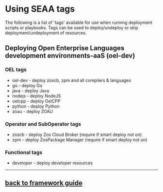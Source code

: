 # Using SEAA tags
The following is a list of 'tags' available for use when running deployment scripts or playbooks.
Tags can be used to deploy/undeploy or skip deployment/undeployment of resources.

## Deploying Open Enterprise Languages development environments-aaS (oel-dev)

### OEL tags
 -  oel-dev - deploy zoscb, zpm and all compilers & languages 
 -  go      - deploy Go
 -  java    - deploy Java
 -  nodejs  - deploy NodeJS
 -  oelcpp - deploy OelCPP
 -  python  - deploy Python
 -  zoau    - deploy ZOAU

### Operator and SubOperator tags
 -  zoscb   - deploy Zos Cloud Broker (require if smart deploy not on)
 -  zpm     - deploy ZosPackage Manager (require if smart deploy not on)
  
### Functional tags
 -  developer - deploy developer resources

---
## [back to framework guide](../guide/README.md)
